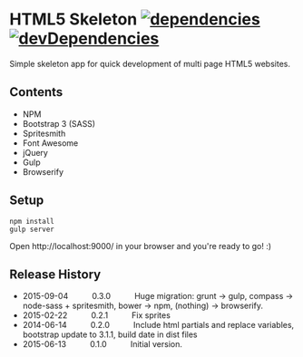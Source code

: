# HTML5 Skeleton [![dependencies](https://img.shields.io/david/Hagith/html5-skeleton.svg)](https://david-dm.org/Hagith/html5-skeleton) [![devDependencies](https://img.shields.io/david/dev/Hagith/html5-skeleton.svg)](https://david-dm.org/Hagith/html5-skeleton#info=devDependencies)

Simple skeleton app for quick development of multi page HTML5 websites.

## Contents
- NPM
- Bootstrap 3 (SASS)
- Spritesmith
- Font Awesome
- jQuery
- Gulp
- Browserify

## Setup
```
npm install
gulp server
```

Open http://localhost:9000/ in your browser and you're ready to go! :)

## Release History

* 2015-09-04   0.3.0   Huge migration: grunt -> gulp, compass -> node-sass + spritesmith, bower -> npm, (nothing) -> browserify.
* 2015-02-22   0.2.1   Fix sprites
* 2014-06-14   0.2.0   Include html partials and replace variables, bootstrap update to 3.1.1, build date in dist files
* 2015-06-13   0.1.0   Initial version.
